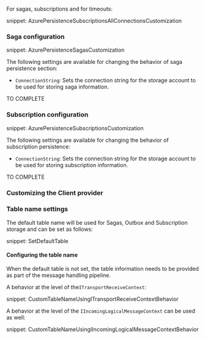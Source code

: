 For sagas, subscriptions and for timeouts:

snippet: AzurePersistenceSubscriptionsAllConnectionsCustomization

### Saga configuration

snippet: AzurePersistenceSagasCustomization

The following settings are available for changing the behavior of saga persistence section:

 * `ConnectionString`: Sets the connection string for the storage account to be used for storing saga information.

TO COMPLETE

### Subscription configuration

snippet: AzurePersistenceSubscriptionsCustomization

The following settings are available for changing the behavior of subscription persistence:

 * `ConnectionString`: Sets the connection string for the storage account to be used for storing subscription information.

TO COMPLETE

### Customizing the Client provider

### Table name settings

The default table name will be used for Sagas, Outbox and Subscription storage and can be set as follows:

snippet: SetDefaultTable

#### Configuring the table name

When the default table is not set, the table information needs to be provided as part of the message handling pipeline.

A behavior at the level of the`ITransportReceiveContext`:

snippet: CustomTableNameUsingITransportReceiveContextBehavior

A behavior at the level of the `IIncomingLogicalMessageContext` can be used as well:

snippet: CustomTableNameUsingIIncomingLogicalMessageContextBehavior


